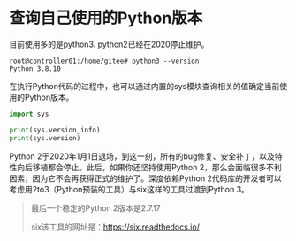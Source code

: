 # 查询自己使用的Python版本



目前使用多的是python3. python2已经在2020停止维护。

```shell
root@controller01:/home/gitee# python3 --version
Python 3.8.10
```



在执行Python代码的过程中，也可以通过内置的sys模块查询相关的值确定当前使用的Python版本。

```python
import sys

print(sys.version_info)
print(sys.version)
```





Python 2于2020年1月1日退场，到这一刻，所有的bug修复、安全补丁，以及特性向后移植都会停止。此后，如果你还坚持使用Python 2，那么会面临很多不利因素，因为它不会再获得正式的维护了。深度依赖Python 2代码库的开发者可以考虑用2to3（Python预装的工具）与six这样的工具过渡到Python 3。



> 最后一个稳定的Python 2版本是2.7.17
>
> six该工具的网址是：https://six.readthedocs.io/

